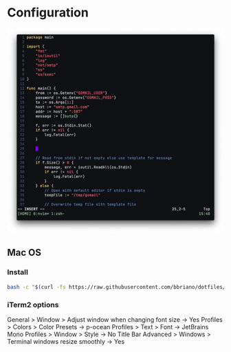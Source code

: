# Configuration

![](screen_shots/2020-11-28.png)

## Mac OS

### Install

```bash
bash -c "$(curl -fs https://raw.githubusercontent.com/bbriano/dotfiles/master/install.sh)"
```

### iTerm2 options

General > Window > Adjust window when changing font size -> Yes
Profiles > Colors > Color Presets -> p-ocean
Profiles > Text > Font -> JetBrains Mono
Profiles > Window > Style -> No Title Bar
Advanced > Windows > Terminal windows resize smoothly -> Yes
